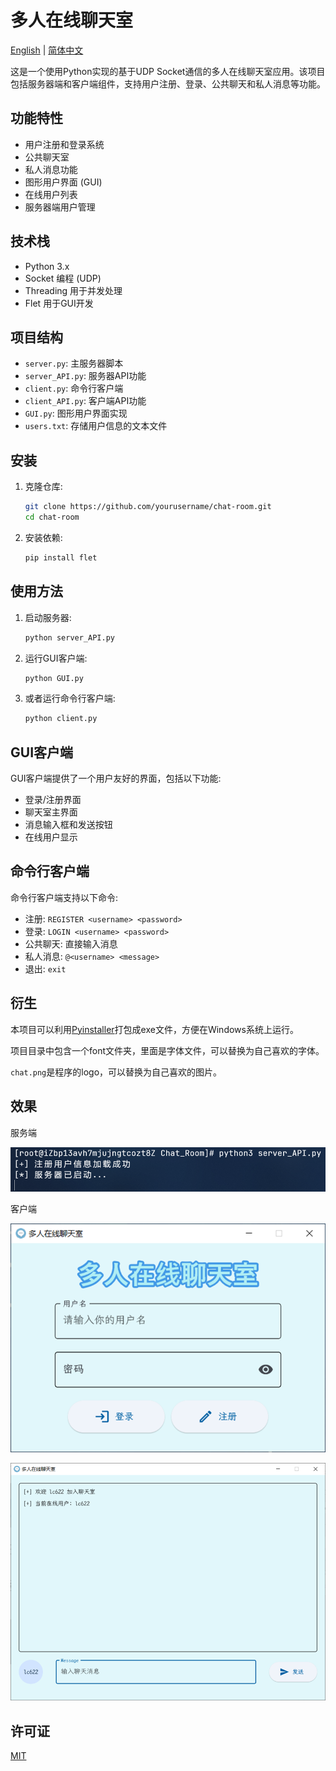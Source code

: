 # 多人在线聊天室

[English](README.md) | [简体中文](README_CN.md)

这是一个使用Python实现的基于UDP Socket通信的多人在线聊天室应用。该项目包括服务器端和客户端组件，支持用户注册、登录、公共聊天和私人消息等功能。

## 功能特性

- 用户注册和登录系统
- 公共聊天室
- 私人消息功能
- 图形用户界面 (GUI)
- 在线用户列表
- 服务器端用户管理

## 技术栈

- Python 3.x
- Socket 编程 (UDP)
- Threading 用于并发处理
- Flet 用于GUI开发

## 项目结构

- `server.py`: 主服务器脚本
- `server_API.py`: 服务器API功能
- `client.py`: 命令行客户端
- `client_API.py`: 客户端API功能
- `GUI.py`: 图形用户界面实现
- `users.txt`: 存储用户信息的文本文件

## 安装

1. 克隆仓库:
   ```bash
   git clone https://github.com/yourusername/chat-room.git
   cd chat-room
   ```

2. 安装依赖:
   ```bash
   pip install flet
   ```

## 使用方法

1. 启动服务器:
   ```bash
   python server_API.py
   ```

2. 运行GUI客户端:
   ```bash
   python GUI.py
   ```

3. 或者运行命令行客户端:
   ```bash
   python client.py
   ```

## GUI客户端

GUI客户端提供了一个用户友好的界面，包括以下功能:

- 登录/注册界面
- 聊天室主界面
- 消息输入框和发送按钮
- 在线用户显示

## 命令行客户端

命令行客户端支持以下命令:

- 注册: `REGISTER <username> <password>`
- 登录: `LOGIN <username> <password>`
- 公共聊天: 直接输入消息
- 私人消息: `@<username> <message>`
- 退出: `exit`

## 衍生

本项目可以利用[Pyinstaller](https://pyinstaller.readthedocs.io/en/stable/)打包成exe文件，方便在Windows系统上运行。

项目目录中包含一个font文件夹，里面是字体文件，可以替换为自己喜欢的字体。

`chat.png`是程序的logo，可以替换为自己喜欢的图片。

## 效果

服务端

![](./assets/screen_server.png)

客户端

![](./assets/screen_login.png)

![](./assets/screen_main.png)

## 许可证

[MIT](LICENSE)